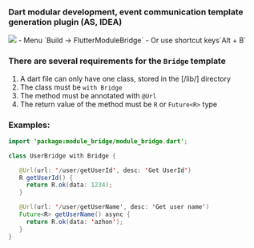 ### Dart modular development, event communication template generation plugin (AS, IDEA)
<img src="https://github.com/azhon/FlutterModuleBridge/blob/main/images/plugin.png">
- Menu `Build -> FlutterModuleBridge`
- Or use shortcut keys`Alt + B`

### There are several requirements for the `Bridge` template
1. A dart file can only have one class, stored in the [/lib/] directory
2. The class must be `with Bridge`
3. The method must be annotated with `@Url`
4. The return value of the method must be `R` or `Future<R>` type

### Examples:

```java
import 'package:module_bridge/module_bridge.dart';

class UserBridge with Bridge {

   @Url(url: '/user/getUserId', desc: 'Get UserId')
   R getUserId() {
     return R.ok(data: 1234);
   }

   @Url(url: '/user/getUserName', desc: 'Get user name')
   Future<R> getUserName() async {
     return R.ok(data: 'azhon');
   }
}
```